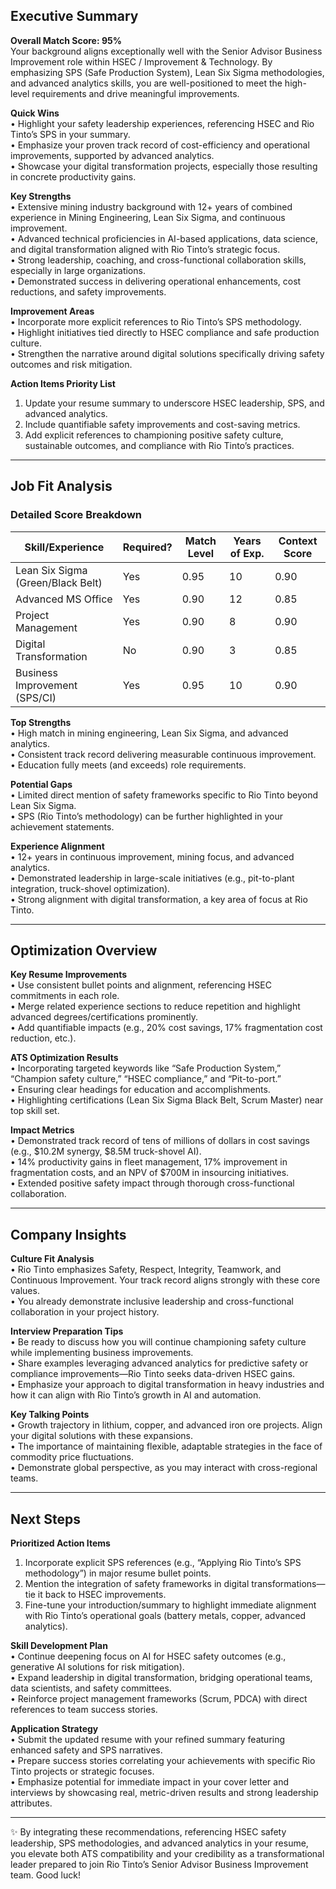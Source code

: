 ## Executive Summary

**Overall Match Score: 95%**  
Your background aligns exceptionally well with the Senior Advisor Business Improvement role within HSEC / Improvement & Technology. By emphasizing SPS (Safe Production System), Lean Six Sigma methodologies, and advanced analytics skills, you are well-positioned to meet the high-level requirements and drive meaningful improvements.

**Quick Wins**  
• Highlight your safety leadership experiences, referencing HSEC and Rio Tinto’s SPS in your summary.  
• Emphasize your proven track record of cost-efficiency and operational improvements, supported by advanced analytics.  
• Showcase your digital transformation projects, especially those resulting in concrete productivity gains.

**Key Strengths**  
• Extensive mining industry background with 12+ years of combined experience in Mining Engineering, Lean Six Sigma, and continuous improvement.  
• Advanced technical proficiencies in AI-based applications, data science, and digital transformation aligned with Rio Tinto’s strategic focus.  
• Strong leadership, coaching, and cross-functional collaboration skills, especially in large organizations.  
• Demonstrated success in delivering operational enhancements, cost reductions, and safety improvements.

**Improvement Areas**  
• Incorporate more explicit references to Rio Tinto’s SPS methodology.  
• Highlight initiatives tied directly to HSEC compliance and safe production culture.  
• Strengthen the narrative around digital solutions specifically driving safety outcomes and risk mitigation.

**Action Items Priority List**  
1. Update your resume summary to underscore HSEC leadership, SPS, and advanced analytics.  
2. Include quantifiable safety improvements and cost-saving metrics.  
3. Add explicit references to championing positive safety culture, sustainable outcomes, and compliance with Rio Tinto’s practices.

---

## Job Fit Analysis

### Detailed Score Breakdown
| Skill/Experience                   | Required? | Match Level | Years of Exp. | Context Score |
|-----------------------------------|----------|------------|---------------|---------------|
| Lean Six Sigma (Green/Black Belt) | Yes      | 0.95       | 10           | 0.90          |
| Advanced MS Office                | Yes      | 0.90       | 12           | 0.85          |
| Project Management                | Yes      | 0.90       | 8            | 0.90          |
| Digital Transformation            | No       | 0.90       | 3            | 0.85          |
| Business Improvement (SPS/CI)     | Yes      | 0.95       | 10           | 0.90          |

**Top Strengths**  
• High match in mining engineering, Lean Six Sigma, and advanced analytics.  
• Consistent track record delivering measurable continuous improvement.  
• Education fully meets (and exceeds) role requirements.

**Potential Gaps**  
• Limited direct mention of safety frameworks specific to Rio Tinto beyond Lean Six Sigma.  
• SPS (Rio Tinto’s methodology) can be further highlighted in your achievement statements.

**Experience Alignment**  
• 12+ years in continuous improvement, mining focus, and advanced analytics.  
• Demonstrated leadership in large-scale initiatives (e.g., pit-to-plant integration, truck-shovel optimization).  
• Strong alignment with digital transformation, a key area of focus at Rio Tinto.

---

## Optimization Overview

**Key Resume Improvements**  
• Use consistent bullet points and alignment, referencing HSEC commitments in each role.  
• Merge related experience sections to reduce repetition and highlight advanced degrees/certifications prominently.  
• Add quantifiable impacts (e.g., 20% cost savings, 17% fragmentation cost reduction, etc.).

**ATS Optimization Results**  
• Incorporating targeted keywords like “Safe Production System,” “Champion safety culture,” “HSEC compliance,” and “Pit-to-port.”  
• Ensuring clear headings for education and accomplishments.  
• Highlighting certifications (Lean Six Sigma Black Belt, Scrum Master) near top skill set.

**Impact Metrics**  
• Demonstrated track record of tens of millions of dollars in cost savings (e.g., $10.2M synergy, $8.5M truck-shovel AI).  
• 14% productivity gains in fleet management, 17% improvement in fragmentation costs, and an NPV of $700M in insourcing initiatives.  
• Extended positive safety impact through thorough cross-functional collaboration.

---

## Company Insights

**Culture Fit Analysis**  
• Rio Tinto emphasizes Safety, Respect, Integrity, Teamwork, and Continuous Improvement. Your track record aligns strongly with these core values.  
• You already demonstrate inclusive leadership and cross-functional collaboration in your project history.

**Interview Preparation Tips**  
• Be ready to discuss how you will continue championing safety culture while implementing business improvements.  
• Share examples leveraging advanced analytics for predictive safety or compliance improvements—Rio Tinto seeks data-driven HSEC gains.  
• Emphasize your approach to digital transformation in heavy industries and how it can align with Rio Tinto’s growth in AI and automation.

**Key Talking Points**  
• Growth trajectory in lithium, copper, and advanced iron ore projects. Align your digital solutions with these expansions.  
• The importance of maintaining flexible, adaptable strategies in the face of commodity price fluctuations.  
• Demonstrate global perspective, as you may interact with cross-regional teams.

---

## Next Steps

**Prioritized Action Items**  
1. Incorporate explicit SPS references (e.g., “Applying Rio Tinto’s SPS methodology”) in major resume bullet points.  
2. Mention the integration of safety frameworks in digital transformations—tie it back to HSEC improvements.  
3. Fine-tune your introduction/summary to highlight immediate alignment with Rio Tinto’s operational goals (battery metals, copper, advanced analytics).

**Skill Development Plan**  
• Continue deepening focus on AI for HSEC safety outcomes (e.g., generative AI solutions for risk mitigation).  
• Expand leadership in digital transformation, bridging operational teams, data scientists, and safety committees.  
• Reinforce project management frameworks (Scrum, PDCA) with direct references to team success stories.

**Application Strategy**  
• Submit the updated resume with your refined summary featuring enhanced safety and SPS narratives.  
• Prepare success stories correlating your achievements with specific Rio Tinto projects or strategic focuses.  
• Emphasize potential for immediate impact in your cover letter and interviews by showcasing real, metric-driven results and strong leadership attributes.

---

✨ By integrating these recommendations, referencing HSEC safety leadership, SPS methodologies, and advanced analytics in your resume, you elevate both ATS compatibility and your credibility as a transformational leader prepared to join Rio Tinto’s Senior Advisor Business Improvement team. Good luck!